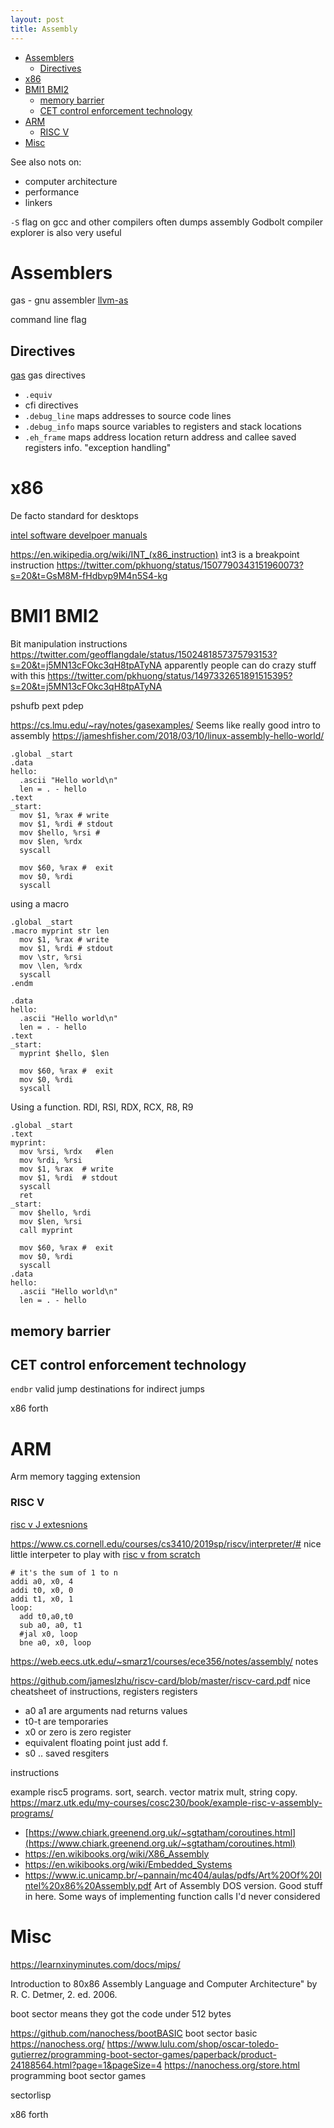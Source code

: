 ```yaml
---
layout: post
title: Assembly
---
```


- [Assemblers](#assemblers)
  - [Directives](#directives)
- [x86](#x86)
- [BMI1 BMI2](#bmi1-bmi2)
  - [memory barrier](#memory-barrier)
  - [CET control enforcement technology](#cet-control-enforcement-technology)
- [ARM](#arm)
    - [RISC V](#risc-v)
- [Misc](#misc)


See also nots on:
- computer architecture
- performance
- linkers

`-S` flag on gcc and other compilers often dumps assembly
Godbolt compiler explorer is also very useful

# Assemblers
gas - gnu assembler
[llvm-as](https://llvm.org/docs/CommandGuide/llvm-as.html)

command line flag



## Directives
[gas](https://ftp.gnu.org/old-gnu/Manuals/gas-2.9.1/html_chapter/as_7.html) gas directives

- `.equiv`
- cfi directives
- `.debug_line` maps addresses to source code lines
- `.debug_info` maps source variables to registers and stack locations
- `.eh_frame` maps address location return address and callee saved registers info. "exception handling"

# x86
De facto standard for desktops

[intel software develpoer manuals](https://www.intel.com/content/www/us/en/developer/articles/technical/intel-sdm.html)

https://en.wikipedia.org/wiki/INT_(x86_instruction) int3 is a breakpoint instruction 
https://twitter.com/pkhuong/status/1507790343151960073?s=20&t=GsM8M-fHdbvp9M4n5S4-kg
# BMI1 BMI2
Bit manipulation instructions https://twitter.com/geofflangdale/status/1502481857375793153?s=20&t=j5MN13cFOkc3qH8tpATyNA
apparently people can do crazy stuff with this https://twitter.com/pkhuong/status/1497332651891515395?s=20&t=j5MN13cFOkc3qH8tpATyNA

pshufb 
pext
pdep


<https://cs.lmu.edu/~ray/notes/gasexamples/> Seems like really good intro to assembly
<https://jameshfisher.com/2018/03/10/linux-assembly-hello-world/>
```x86
.global _start
.data
hello:
  .ascii "Hello world\n"
  len = . - hello
.text
_start:
  mov $1, %rax # write
  mov $1, %rdi # stdout
  mov $hello, %rsi #
  mov $len, %rdx
  syscall

  mov $60, %rax #  exit
  mov $0, %rdi
  syscall

```

using a macro

```x86
.global _start
.macro myprint str len
  mov $1, %rax # write
  mov $1, %rdi # stdout
  mov \str, %rsi
  mov \len, %rdx
  syscall
.endm

.data
hello:
  .ascii "Hello world\n"
  len = . - hello
.text
_start:
  myprint $hello, $len

  mov $60, %rax #  exit
  mov $0, %rdi
  syscall

```

Using a function. RDI, RSI, RDX, RCX, R8, R9
```x86
.global _start
.text
myprint:
  mov %rsi, %rdx   #len
  mov %rdi, %rsi
  mov $1, %rax  # write
  mov $1, %rdi  # stdout
  syscall
  ret
_start:
  mov $hello, %rdi
  mov $len, %rsi
  call myprint

  mov $60, %rax #  exit
  mov $0, %rdi
  syscall
.data
hello:
  .ascii "Hello world\n"
  len = . - hello

```

## memory barrier
## CET control enforcement technology
`endbr` valid jump destinations for indirect jumps

x86 forth 

# ARM

Arm memory tagging extension

### RISC V
[risc v J extesnions](https://news.ycombinator.com/item?id=30647151)


https://www.cs.cornell.edu/courses/cs3410/2019sp/riscv/interpreter/# nice little interpeter to play with
[risc v from scratch](https://twilco.github.io/riscv-from-scratch/2019/04/27/riscv-from-scratch-2.html)


```riscv
# it's the sum of 1 to n
addi a0, x0, 4
addi t0, x0, 0
addi t1, x0, 1
loop:
  add t0,a0,t0
  sub a0, a0, t1
  #jal x0, loop
  bne a0, x0, loop
```

<https://web.eecs.utk.edu/~smarz1/courses/ece356/notes/assembly/> notes

<https://github.com/jameslzhu/riscv-card/blob/master/riscv-card.pdf> nice cheatsheet of instructions, registers
registers
- a0 a1 are arguments nad returns values
- t0-t are temporaries
- x0 or zero is zero register
- equivalent floating point just add f.
- s0 .. saved resgiters

instructions




example risc5 programs. sort, search. vector matrix mult, string copy.
https://marz.utk.edu/my-courses/cosc230/book/example-risc-v-assembly-programs/

  * [https://www.chiark.greenend.org.uk/~sgtatham/coroutines.html](https://www.chiark.greenend.org.uk/~sgtatham/coroutines.html)
  * https://en.wikibooks.org/wiki/X86_Assembly
  * https://en.wikibooks.org/wiki/Embedded_Systems
  * https://www.ic.unicamp.br/~pannain/mc404/aulas/pdfs/Art%20Of%20Intel%20x86%20Assembly.pdf Art of Assembly DOS version. Good stuff in here. Some ways of implementing function calls I'd never considered

# Misc
<https://learnxinyminutes.com/docs/mips/>

Introduction to 80x86 Assembly Language and Computer Architecture" by R. C. Detmer, 2.
ed. 2006.

boot sector means they got the code under 512 bytes

https://github.com/nanochess/bootBASIC boot sector basic
https://nanochess.org/
https://www.lulu.com/shop/oscar-toledo-gutierrez/programming-boot-sector-games/paperback/product-24188564.html?page=1&pageSize=4  <https://nanochess.org/store.html> programming boot sector games


sectorlisp

x86 forth 